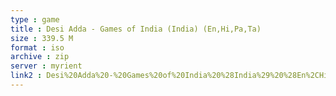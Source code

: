 ```yaml
---
type : game
title : Desi Adda - Games of India (India) (En,Hi,Pa,Ta)
size : 339.5 M
format : iso
archive : zip
server : myrient
link2 : Desi%20Adda%20-%20Games%20of%20India%20%28India%29%20%28En%2CHi%2CPa%2CTa%29
---
```

